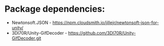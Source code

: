 # Package dependencies:
- Newtonsoft.JSON - https://npm.cloudsmith.io/jillejr/newtonsoft-json-for-unity/
- 3DI70R/Unity-GifDecoder - https://github.com/3DI70R/Unity-GifDecoder.git